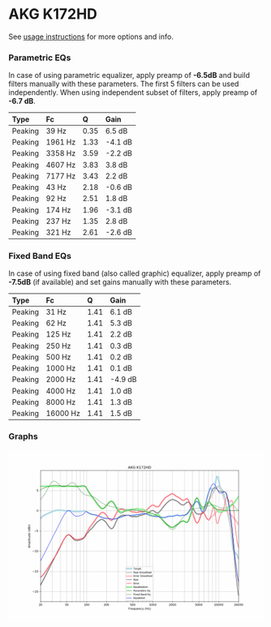 # AKG K172HD
See [usage instructions](https://github.com/jaakkopasanen/AutoEq#usage) for more options and info.

### Parametric EQs
In case of using parametric equalizer, apply preamp of **-6.5dB** and build filters manually
with these parameters. The first 5 filters can be used independently.
When using independent subset of filters, apply preamp of **-6.7 dB**.

| Type    | Fc      |    Q | Gain    |
|:--------|:--------|:-----|:--------|
| Peaking | 39 Hz   | 0.35 | 6.5 dB  |
| Peaking | 1961 Hz | 1.33 | -4.1 dB |
| Peaking | 3358 Hz | 3.59 | -2.2 dB |
| Peaking | 4607 Hz | 3.83 | 3.8 dB  |
| Peaking | 7177 Hz | 3.43 | 2.2 dB  |
| Peaking | 43 Hz   | 2.18 | -0.6 dB |
| Peaking | 92 Hz   | 2.51 | 1.8 dB  |
| Peaking | 174 Hz  | 1.96 | -3.1 dB |
| Peaking | 237 Hz  | 1.35 | 2.8 dB  |
| Peaking | 321 Hz  | 2.61 | -2.6 dB |

### Fixed Band EQs
In case of using fixed band (also called graphic) equalizer, apply preamp of **-7.5dB**
(if available) and set gains manually with these parameters.

| Type    | Fc       |    Q | Gain    |
|:--------|:---------|:-----|:--------|
| Peaking | 31 Hz    | 1.41 | 6.1 dB  |
| Peaking | 62 Hz    | 1.41 | 5.3 dB  |
| Peaking | 125 Hz   | 1.41 | 2.2 dB  |
| Peaking | 250 Hz   | 1.41 | 0.3 dB  |
| Peaking | 500 Hz   | 1.41 | 0.2 dB  |
| Peaking | 1000 Hz  | 1.41 | 0.1 dB  |
| Peaking | 2000 Hz  | 1.41 | -4.9 dB |
| Peaking | 4000 Hz  | 1.41 | 1.0 dB  |
| Peaking | 8000 Hz  | 1.41 | 1.3 dB  |
| Peaking | 16000 Hz | 1.41 | 1.5 dB  |

### Graphs
![](./AKG%20K172HD.png)